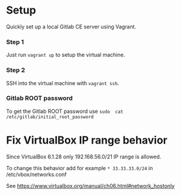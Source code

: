 # Setup

Quickly set up a local Gitlab CE server using Vagrant.

### Step 1
Just run ```vagrant up``` to setup the virtual machine.
### Step 2
SSH into the virtual machine with ```vagrant ssh```.
### Gitlab ROOT password
To get the Gitlab ROOT password use `sudo  cat /etc/gitlab/initial_root_password`

# Fix VirtualBox IP range behavior
Since VirtualBox 6.1.28 only 192.168.56.0/21 IP range is allowed.

To change this behavior add for example `* 33.33.33.0/24` in /etc/vbox/networks.conf

See https://www.virtualbox.org/manual/ch06.html#network_hostonly

